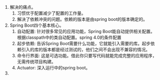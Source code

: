 1. 解决的痛点。
    1. 习惯优于配置减少了配置的工作量。   
    1. 解决了依赖冲突的问题。依赖的版本是由spring boot的版本确定的。   
1. Spring Boot四个基本核心。    
    1. 自动配置: 针对很多常见的应用功能，Spring Boot能自动提供相关配置。根据classpath中的类自动配置。spring 4.0的条件配置     
    1. 起步依赖: 告诉Spring Boot需要什么功能，它就能引入需要的库。起步依赖引入的库的版本都是经过测试的，他们之间不会出现不兼容的情况。      
    1. 命令行界面: 这是可选功能。借此你只要写代码就能完成完整的应用程序，无需传统项目构建。    
    1. Actuator: 深入运行中的spring boot。   
1. 
